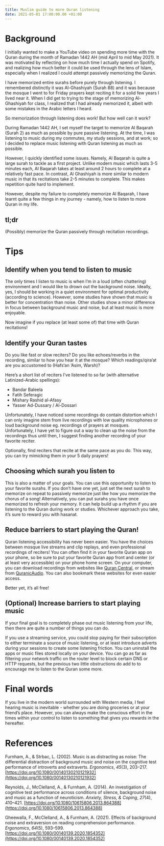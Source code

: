 ```yaml
---
title: Muslim guide to more Quran listening
date: 2021-05-01 17:00:00.00 +01:00
---
```


# Background

I initially wanted to make a YouTube video on spending more time with the Quran during the month of Ramadan 1442 AH (mid April to mid May 2021). It was motivated by reflecting on how much time I actually spend on Spotify, and realizing how much better it could be used through the lens of Islam, especially when I realized I could attempt passively memorizing the Quran.

<!--more-->

I have memorized entire surahs before purely through listening. I remembered distinctly it was Al-Ghashiyah (Surah 88) and it was because the mosque I went to for Friday prayers kept reciting it for a solid few years I lived near it. When I did get to trying to the stage of memorizing Al-Ghashiyah for class, I realized that I had already memorized it, albeit with some mistakes in the Arabic letters I heard.

So memorization through listening does work! But how well can it work?

During Ramadan 1442 AH, I set myself the target to memorize Al Baqarah (Surah 2) as much as possible by pure passive listening. At the time, I was listening to music during my commutes, my study sessions, and at work; so I decided to replace music listening with Quran listening as much as possible.

However, I quickly identified some issues. Namely, Al Baqarah is quite a large surah to tackle as a first project. Unlike modern music which lasts 3-5 minutes each, Al Baqarah takes at least around 2 hours to complete at a relatively fast pace. In contrast, Al Ghashiyah is more similar to modern music in that its recitations take 2-5 minutes to complete. This makes repetition quite hard to implement.

However, despite my failure to completely memorize Al Baqarah, I have learnt quite a few things in my journey - namely, how to listen to more Quran in my life.

## tl;dr

(Possibly) memorize the Quran passively through recitation recordings.

# Tips

## Identify when you tend to listen to music

The only times I listen to music is when I’m in a loud (often chattering) environment and I would like to drown out the background noise. Ideally, yes, I should be working in a quiet environment for optimal productivity (according to science). However, some studies have shown that music is better for concentration than noise. Other studies show a minor difference in focus between background music and noise, but at least music is more enjoyable.

Now imagine if you replace (at least some of) that time with Quran recitations!

## Identify your Quran tastes

Do you like fast or slow reciters? Do you like echoes/reverbs in the recording, similar to how you hear it at the mosque? Which readings/qira’at are you accustomed to (Hafs‘an ’Asim, Warsh)?

Here’s a short list of reciters I’ve listened to so far (with alternative Latinized-Arabic spellings):

- Bandar Baleela
- Fatih Seferagic
- Mishary Rashid al-Afasy
- Yasser Ad-Dussary / Al-Dossari

Unfortunately, I have noticed some recordings do contain distortion which I can only imagine stem from live recordings with low quality microphones or loud background noise eg. recordings of prayers at mosques. Unfortunately, I have yet to figure out a way to clean up the noise from the recordings thus until then, I suggest finding another recording of your favorite reciter.

Optionally, find reciters that recite at the same pace as you do. This way, you can try mimicking them in your 5 daily prayers!

## Choosing which surah you listen to

This is also a matter of your goals. You can use this opportunity to listen to your favorite surahs. If you don’t have one yet, just set the next surah to memorize on repeat to passively memorize just like how you memorize the chorus of a song! Alternatively, you can put surahs you have once memorized to refresh your memory. It can help build up a rhythm if you are listening to the Quran during work or studies. Whichever approach you take, it’s sure to reward you with hasanat.

## Reduce barriers to start playing the Quran!

Quran listening accessibility has never been easier. You have the choices between mosque live streams and clip replays, and even professional recordings of reciters! You can often find it in your favorite Quran app on your phone, so be sure to put your favorite Quran app front and center (or at least very accessible) on your phone home screen. On your computer, you can download recordings from websites like [Quran Central](https://qurancentral.com/), or stream from [QuranicAudio](https://quranicaudio.com/). You can also bookmark these websites for even easier access.

Better yet, it’s all free!

## (Optional) Increase barriers to start playing music

If your final goal is to completely phase out music listening from your life, then there are quite a number of things you can do.

If you use a streaming service, you could stop paying for their subscription to either terminate a source of music listening, or at least introduce adverts during your sessions to create some listening friction. You can uninstall the apps or music files stored locally on your device. You can go as far as filtering your network traffic on the router level to block certain DNS or HTTP requests, but the previous two little obstructions do add to to encourage me to listen to the Quran some more.

# Final words

If you live in the modern world surrounded with Western media, I feel hearing music is inevitable - whether you are doing groceries or at your friend’s place. However, you can always make the conscious effort in the times within your control to listen to something that gives you rewards in the hereafter.

# References

Furnham, A., & Strbac, L. (2002). Music is as distracting as noise: The differential distraction of background music and noise on the cognitive test performance of introverts and extraverts. *Ergonomics*, *45*(3), 203–217. [https://doi.org/10.1080/00140130210121932](https://doi.org/10.1080/00140130210121932)

Reynolds, J., McClelland, A., & Furnham, A. (2014). An investigation of cognitive test performance across conditions of silence, background noise and music as a function of neuroticism. *Anxiety, Stress, & Coping*, *27*(4), 410–421. [https://doi.org/10.1080/10615806.2013.864388](https://doi.org/10.1080/10615806.2013.864388)

Gheewalla, F., McClelland, A., & Furnham, A. (2021). Effects of background noise and extraversion on reading comprehension performance. *Ergonomics*, *64*(5), 593–599. [https://doi.org/10.1080/00140139.2020.1854352](https://doi.org/10.1080/00140139.2020.1854352)